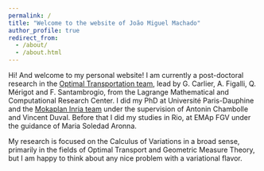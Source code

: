 ```yaml
---
permalink: /
title: "Welcome to the website of João Miguel Machado"
author_profile: true
redirect_from: 
  - /about/
  - /about.html
---
```


Hi! And welcome to my personal website! I am currently a post-doctoral research in the [Optimal Transportation team](https://sites.google.com/view/ot-lagrange/), lead by G. Carlier, A. Figalli, Q. Mérigot and F. Santambrogio, from the Lagrange Mathematical and Computational Research Center. I did my PhD at Université Paris-Dauphine and the  [Mokaplan Inria team](https://team.inria.fr/mokaplan/team-members/) under the supervision of Antonin Chambolle and Vincent Duval. Before that I did my studies in Rio, at EMAp FGV under the guidance of Maria Soledad Aronna. 

My research is focused on the Calculus of Variations in a broad sense, primarily in the fields of Optimal Transport and Geometric Measure Theory, but I am happy to think about any nice problem with a variational flavor. 
